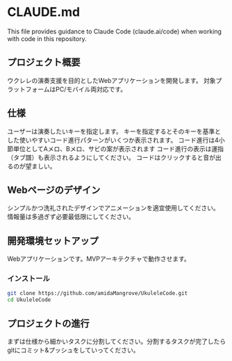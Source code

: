 # CLAUDE.md

This file provides guidance to Claude Code (claude.ai/code) when working with code in this repository.

## プロジェクト概要
ウクレレの演奏支援を目的としたWebアプリケーションを開発します。
対象プラットフォームはPC/モバイル両対応です。

## 仕様
ユーザーは演奏したいキーを指定します。
キーを指定するとそのキーを基準とした使いやすいコード進行パターンがいくつか表示されます。
コード進行は4小節単位としてAメロ、Bメロ、サビの案が表示されます
コード進行の表示は運指（タブ譜）も表示されるようにしてください。
コードはクリックすると音が出るのが望ましい。

## Webページのデザイン
シンプルかつ洗礼されたデザインでアニメーションを適宜使用してください。
情報量は多過ぎず必要最低限にしてください。

## 開発環境セットアップ
Webアプリケーションです。MVPアーキテクチャで動作させます。

### インストール
```bash
git clone https://github.com/amidaMangrove/UkuleleCode.git
cd UkuleleCode
```

## プロジェクトの進行

まずは仕様から細かいタスクに分割してください。分割するタスクが完了したらgitにコミット&プッシュをしていってください。
